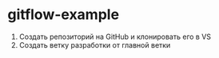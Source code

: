 # gitflow-example
1. Создать репозиторий на GitHub и клонировать его в VS
2. Создать ветку разработки от главной ветки